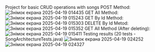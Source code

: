 Project for basic CRUD operations with songs
POST Method:
![Знімок екрана 2025-04-19 014435](https://github.com/user-attachments/assets/fc559e7e-f499-4330-a414-37ce240f7c49)
GET All Method:
![Знімок екрана 2025-04-19 015243](https://github.com/user-attachments/assets/d789752d-cf7b-42b1-9d0d-b89c69d8cb8e)
GET By Id Method:
![Знімок екрана 2025-04-19 015303](https://github.com/user-attachments/assets/19779d79-95f6-48b8-a444-1cac185eabbe)
DELETE By Id Metod:
![Знімок екрана 2025-04-19 015352](https://github.com/user-attachments/assets/798d30d8-4e50-4655-821d-6b1e404699a2)
GET All Method (After deleting):
![Знімок екрана 2025-04-19 015411](https://github.com/user-attachments/assets/89d77dc1-d20e-43cf-9460-0914118e7503)
Testing results (20 tests - SongArchitectureTests.java)
![Знімок екрана 2025-04-19 024252](https://github.com/user-attachments/assets/9aa6d2bf-db5b-4948-86f3-1f36d1bb737f)
![Знімок екрана 2025-04-19 024327](https://github.com/user-attachments/assets/3d289a6f-bcaf-42e2-9c6e-9eb3fe1aa33a)
